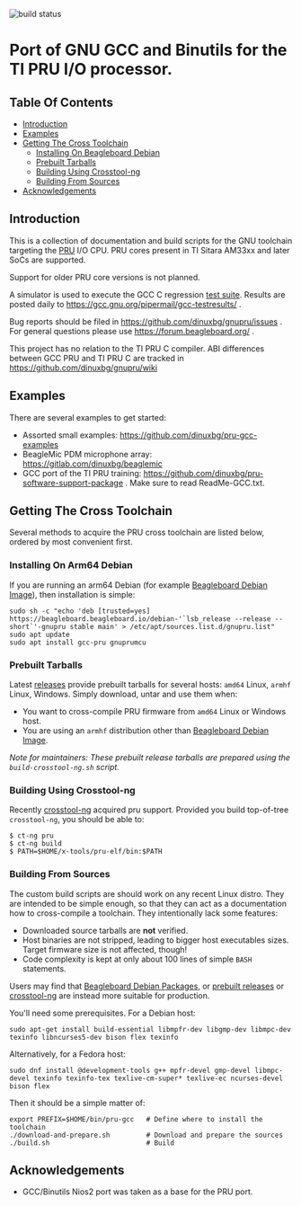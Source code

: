![build status](https://git.beagleboard.org/beagleboard/gnupru/badges/master/pipeline.svg)

# Port of GNU GCC and Binutils for the TI PRU I/O processor.

## Table Of Contents

 * [Introduction](#introduction)
 * [Examples](#examples)
 * [Getting The Cross Toolchain](#getting-the-cross-toolchain)
   * [Installing On Beagleboard Debian](#installing-on-beagleboard-debian)
   * [Prebuilt Tarballs](#prebuilt-tarballs)
   * [Building Using Crosstool-ng](#building-using-crosstool-ng)
   * [Building From Sources](#building-from-sources)
 * [Acknowledgements](#acknowledgements)

## Introduction

This is a collection of documentation and build scripts for the GNU toolchain targeting the [PRU](https://beagleboard.org/pru) I/O CPU. PRU cores present in TI Sitara AM33xx and later SoCs are supported.

Support for older PRU core versions is not planned.

A simulator is used to execute the GCC C regression [test suite](./testing/README.md). Results are posted daily to https://gcc.gnu.org/pipermail/gcc-testresults/ .

Bug reports should be filed in https://github.com/dinuxbg/gnupru/issues . For general questions please use https://forum.beagleboard.org/ .

This project has no relation to the TI PRU C compiler. ABI differences between GCC PRU and TI PRU C are tracked in https://github.com/dinuxbg/gnupru/wiki

## Examples

There are several examples to get started:
 * Assorted small examples: https://github.com/dinuxbg/pru-gcc-examples
 * BeagleMic PDM microphone array: https://gitlab.com/dinuxbg/beaglemic
 * GCC port of the TI PRU training: https://github.com/dinuxbg/pru-software-support-package . Make sure to read ReadMe-GCC.txt.

## Getting The Cross Toolchain

Several methods to acquire the PRU cross toolchain are listed below, ordered by most convenient first.

### Installing On Arm64 Debian

If you are running an arm64 Debian (for example [Beagleboard Debian Image](https://beagleboard.org/latest-images)), then installation is simple:

	sudo sh -c "echo 'deb [trusted=yes] https://beagleboard.beagleboard.io/debian-'`lsb_release --release --short`'-gnupru stable main' > /etc/apt/sources.list.d/gnupru.list"
	sudo apt update
	sudo apt install gcc-pru gnuprumcu

### Prebuilt Tarballs

Latest [releases](https://github.com/dinuxbg/gnupru/releases/latest) provide prebuilt tarballs for several hosts: `amd64` Linux, `armhf` Linux, Windows. Simply download, untar and use them when:

 * You want to cross-compile PRU firmware from `amd64` Linux or Windows host.
 * You are using an `armhf` distribution other than [Beagleboard Debian Image](https://beagleboard.org/latest-images).

*Note for maintainers: These prebuilt release tarballs are prepared using the `build-crosstool-ng.sh` script.*

### Building Using Crosstool-ng

Recently [crosstool-ng](https://github.com/crosstool-ng/crosstool-ng) acquired pru support. Provided you build top-of-tree `crosstool-ng`, you should be able to:

	$ ct-ng pru
	$ ct-ng build
	$ PATH=$HOME/x-tools/pru-elf/bin:$PATH

### Building From Sources

The custom build scripts are should work on any recent Linux distro. They are intended to be simple enough, so that they can act as a documentation how to cross-compile a toolchain. They intentionally lack some features:

 * Downloaded source tarballs are **not** verified.
 * Host binaries are not stripped, leading to bigger host executables sizes. Target firmware size is not affected, though!
 * Code complexity is kept at only about 100 lines of simple `BASH` statements.

Users may find that [Beagleboard Debian Packages](#installing-on-beagleboard-debian), or [prebuilt releases](#prebuilt-tarballs) or [crosstool-ng](#building-using-crosstool-ng) are instead more suitable for production.

You'll need some prerequisites. For a Debian host:

	sudo apt-get install build-essential libmpfr-dev libgmp-dev libmpc-dev texinfo libncurses5-dev bison flex texinfo

Alternatively, for a Fedora host:

	sudo dnf install @development-tools g++ mpfr-devel gmp-devel libmpc-devel texinfo texinfo-tex texlive-cm-super* texlive-ec ncurses-devel bison flex

Then it should be a simple matter of:

	export PREFIX=$HOME/bin/pru-gcc   # Define where to install the toolchain
	./download-and-prepare.sh         # Download and prepare the sources
	./build.sh                        # Build

## Acknowledgements

 * GCC/Binutils Nios2 port was taken as a base for the PRU port.
